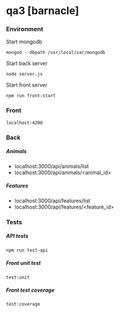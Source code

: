 # qa3 [barnacle]

### Environment

Start mongodb 
```
mongod --dbpath /usr/local/var/mongodb
```

Start back server
```
node server.js
```

Start front server
```
npm run front:start
```
### Front
```
localhost:4200
```

### Back
##### Animals

 * localhost:3000/api/animals/list
 * localhost:3000/api/animals/<animal_id>
 
##### Features

 * localhost:3000/api/features/list
 * localhost:3000/api/features/<feature_id> 
 
### Tests

##### API tests
 ```
 npm run test-api
 ```
 
##### Front unit test
``` 
test:unit
```

##### Front test coverage
```
test:coverage
```